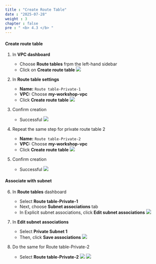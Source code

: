 ```yaml
---
title : "Create Route Table"
date : "2025-07-28"
weight : 3
chapter : false
pre : " <b> 4.3 </b> "
---
```


#### Create route table
1. In **VPC dashboard**
    - Choose **Route tables** frpm the left-hand sidebar
    - Click on **Create route table**
    ![](/images/4.VPC/11.png)
2. In **Route table settings**
    - **Name:** `Route table-Private-1`
    - **VPC:** Choose **my-workshop-vpc**
    - Click **Create route table**
    ![](/images/4.VPC/12.png)

3. Confirm creation
    - Successful
    ![](/images/4.VPC/13.png)

4. Repeat the same step for private route table 2
    - **Name:** `Route table-Private-2`
    - **VPC:** Choose **my-workshop-vpc**
    - Click **Create route table**
    ![](/images/4.VPC/14.png)

5. Confirm creation
    - Successful
    ![](/images/4.VPC/15.png)

#### Associate with subnet

6. In **Route tables** dashboard
    - Select **Route table-Private-1**
    - Next, choose **Subnet associations** tab
    - In Explicit subnet associations, click **Edit subnet associations**
    ![](/images/4.VPC/16.png)

7. In **Edit subnet associations**
    - Select **Private Subnet 1**
    - Then, click **Save associations**
    ![](/images/4.VPC/17.png)

8. Do the same for Route table-Private-2
    - Select **Route table-Private-2**
    ![](/images/4.VPC/18.png)
    ![](/images/4.VPC/19.png)